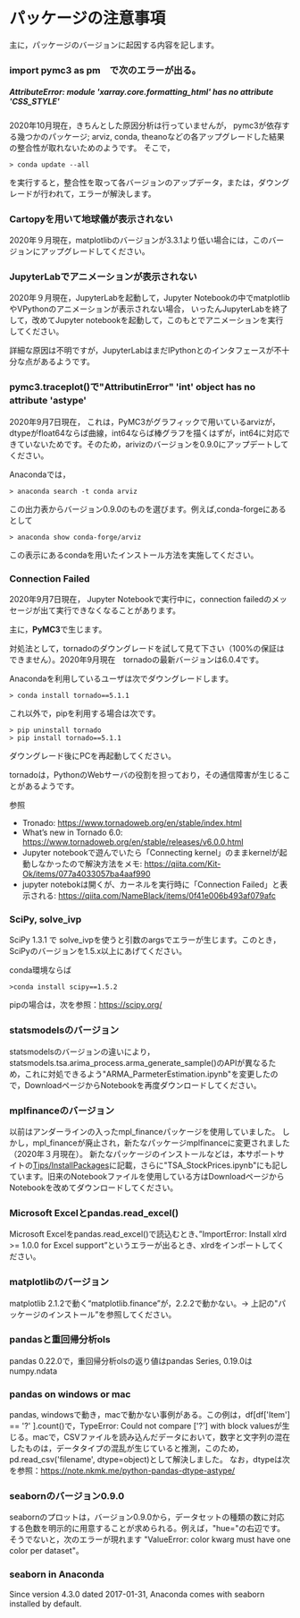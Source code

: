 # パッケージの注意事項

主に，パッケージのバージョンに起因する内容を記します。


### import pymc3 as pm　で次のエラーが出る。
##### AttributeError: module 'xarray.core.formatting_html' has no attribute 'CSS_STYLE'
2020年10月現在，きちんとした原因分析は行っていませんが，
pymc3が依存する幾つかのパッケージ; arviz, conda, theanoなどの各アップグレードした結果の整合性が取れないためのようです。
そこで，
```
> conda update --all
```
を実行すると，整合性を取って各バージョンのアップデータ，または，ダウングレードが行われて，エラーが解決します。

### Cartopyを用いて地球儀が表示されない
2020年９月現在，matplotlibのバージョンが3.3.1より低い場合には，このバージョンにアップグレードしてください。

### JupyterLabでアニメーションが表示されない
2020年９月現在，JupyterLabを起動して，Jupyter Notebookの中でmatplotlibやVPythonのアニメーションが表示されない場合，
いったんJupyterLabを終了して，改めてJupyter notebookを起動して，このもとでアニメーションを実行してください。

詳細な原因は不明ですが，JupyterLabはまだIPythonとのインタフェースが不十分な点があるようです。


### pymc3.traceplot()で"AttributinError" 'int' object has no attribute 'astype'　
2020年9月7日現在，
これは，PyMC3がグラフィックで用いているarvizが，dtypeがfloat64ならば曲線，int64ならば棒グラフを描くはずが，int64に対応できていないためです。そのため，arivizのバージョンを0.9.0にアップデートしてください。

Anacondaでは，
```
> anaconda search -t conda arviz
```
この出力表からバージョン0.9.0のものを選びます。例えば,conda-forgeにあるとして
```
> anaconda show conda-forge/arviz
```
この表示にあるcondaを用いたインストール方法を実施してください。


### Connection Failed 
2020年9月7日現在，
Jupyter Notebookで実行中に，connection failedのメッセージが出て実行できなくなることがあります。

主に，**PyMC3**で生じます。

対処法として，tornadoのダウングレードを試して見て下さい（100\%の保証はできません）。2020年9月現在　tornadoの最新バージョンは6.0.4です。

Anacondaを利用しているユーザは次でダウングレードします。
```
> conda install tornado==5.1.1
```
これ以外で，pipを利用する場合は次です。
```
> pip uninstall tornado
> pip install tornado==5.1.1
```
ダウングレード後にPCを再起動してください。

tornadoは，PythonのWebサーバの役割を担っており，その通信障害が生じることがあるようです。

参照
- Tronado: https://www.tornadoweb.org/en/stable/index.html
- What’s new in Tornado 6.0: https://www.tornadoweb.org/en/stable/releases/v6.0.0.html
- Jupyter notebookで遊んでいたら「Connecting kernel」のままkernelが起動しなかったので解決方法をメモ: https://qiita.com/Kit-Ok/items/077a4033057ba4aaf990
- jupyter notebokは開くが、カーネルを実行時に「Connection Failed」と表示される: https://qiita.com/NameBlack/items/0f41e006b493af079afc

### SciPy, solve_ivp
SciPy 1.3.1 で solve_ivpを使うと引数のargsでエラーが生じます。このとき，SciPyのバージョンを1.5.x以上にあげてください。

conda環境ならば
```
>conda install scipy==1.5.2
```
pipの場合は，次を参照：https://scipy.org/

### statsmodelsのバージョン
 statsmodelsのバージョンの違いにより，statsmodels.tsa.arima_process.arma_generate_sample()のAPIが異なるため，これに対処できるよう"ARMA_ParmeterEstimation.ipynb"を変更したので，DownloadページからNotebookを再度ダウンロードしてください。


### mplfinanceのバージョン
以前はアンダーラインの入ったmpl_financeパッケージを使用していました。
しかし，mpl_financeが廃止され，新たなパッケージmplfinanceに変更されました（2020年３月現在）。
新たなパッケージのインストールなどは，本サポートサイトの[Tips/InstallPackages](https://github.com/ohmsha/MHBooks/tree/master/Tips/InstallPackages)に記載，さらに"TSA_StockPrices.ipynb"にも記しています。旧来のNotebookファイルを使用している方はDownloadページからNotebookを改めてダウンロードしてください。


### Microsoft Excelとpandas.read_excel()
Microsoft Excelをpandas.read_excel()で読込むとき、”ImportError: Install xlrd >= 1.0.0 for Excel support”というエラーが出るとき、xlrdをインポートしてください。

### matplotlibのバージョン
matplotlib 2.1.2で動く“matplotlib.finance”が，2.2.2で動かない。-> 上記の"パッケージのインストール”を参照してください。

### pandasと重回帰分析ols
pandas 0.22.0で，重回帰分析olsの返り値はpandas Series,  0.19.0はnumpy.ndata

### pandas on windows or mac
pandas,  windowsで動き，macで動かない事例がある。この例は，df[df['Item'] == '?' ].count()で，TypeError: Could not compare ['?'] with block valuesが生じる。macで，CSVファイルを読み込んだデータにおいて，数字と文字列の混在したものは，データタイプの混乱が生じていると推測，このため，pd.read_csv('filename', dtype=object)として解決しました。
なお，dtypeは次を参照：https://note.nkmk.me/python-pandas-dtype-astype/


### seabornのバージョン0.9.0
seabornのプロットは，バージョン0.9.0から，データセットの種類の数に対応する色数を明示的に用意することが求められる。例えば，"hue="の右辺です。
そうでないと，次のエラーが現れます "ValueError: color kwarg must have one color per dataset"。

### seaborn in Anaconda
Since version 4.3.0 dated 2017-01-31, Anaconda comes with seaborn installed by default.